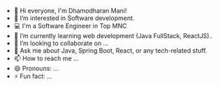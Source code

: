 - 👋 Hi everyone, I'm Dhamodharan Mani!
- 👀 I’m interested in Software development.
- 💻 I'm a Software Engineer in Top MNC 
- 🌱 I’m currently learning web development (Java FullStack, ReactJS)..
- 💞️ I’m looking to collaborate on ...
- 💬 Ask me about Java, Spring Boot, React, or any tech-related stuff.
- 📫 How to reach me ...
- 😄 Pronouns: ...
- ⚡ Fun fact: ...


<!---
DhamzDev/DhamzDev is a ✨ special ✨ repository because its `README.md` (this file) appears on your GitHub profile.
You can click the Preview link to take a look at your changes.
--->
